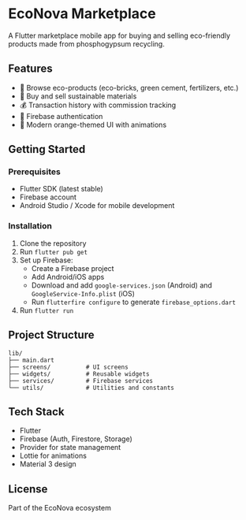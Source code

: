 # EcoNova Marketplace

A Flutter marketplace mobile app for buying and selling eco-friendly products made from phosphogypsum recycling.

## Features

- 🛒 Browse eco-products (eco-bricks, green cement, fertilizers, etc.)
- 💸 Buy and sell sustainable materials
- 💰 Transaction history with commission tracking
- 🔐 Firebase authentication
- 🎨 Modern orange-themed UI with animations

## Getting Started

### Prerequisites

- Flutter SDK (latest stable)
- Firebase account
- Android Studio / Xcode for mobile development

### Installation

1. Clone the repository
2. Run `flutter pub get`
3. Set up Firebase:
   - Create a Firebase project
   - Add Android/iOS apps
   - Download and add `google-services.json` (Android) and `GoogleService-Info.plist` (iOS)
   - Run `flutterfire configure` to generate `firebase_options.dart`
4. Run `flutter run`

## Project Structure

```
lib/
├── main.dart
├── screens/          # UI screens
├── widgets/          # Reusable widgets
├── services/         # Firebase services
└── utils/            # Utilities and constants
```

## Tech Stack

- Flutter
- Firebase (Auth, Firestore, Storage)
- Provider for state management
- Lottie for animations
- Material 3 design

## License

Part of the EcoNova ecosystem

